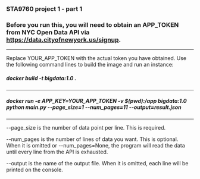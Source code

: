  ### STA9760 project 1 - part 1

### Before you run this, you will need to obtain an APP_TOKEN from NYC Open Data API via https://data.cityofnewyork.us/signup.
-----------------------------------------------------------------------------------------------------------------------------

Replace YOUR_APP_TOKEN with the actual token you have obtained.
Use the following command lines to build the image and run an instance:

##### docker build -t bigdata:1.0 .
-----------------------------------------------------------------------------------------------------------------------------
##### docker run -e APP_KEY=YOUR_APP_TOKEN -v $(pwd):/app bigdata:1.0 python main.py --page_size=1 --num_pages=11 --output=result.json
-----------------------------------------------------------------------------------------------------------------------------

--page_size is the number of data point per line. This is required. 

--num_pages is the number of lines of data you want. This is optional. When it is omitted or --num_pages=None, the program will read the data until every line from the API is exhausted.

--output is the name of the output file. When it is omitted, each line will be printed on the console.
